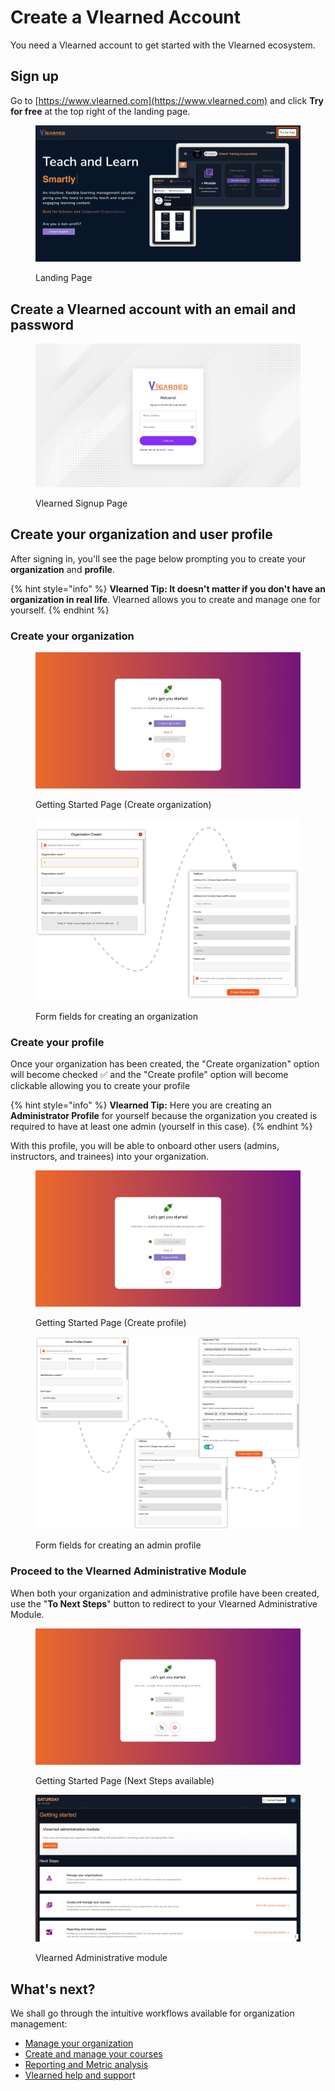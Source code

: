 # Create a Vlearned Account

You need a Vlearned account to get started with the Vlearned ecosystem.&#x20;

## Sign up

Go to [https://www.vlearned.com](https://www.vlearned.com) and click **Try for free** at the top right of the landing page.

<figure><img src="../../.gitbook/assets/Try for Free.png" alt="Vlearned Landing Page"><figcaption><p>Landing Page</p></figcaption></figure>

## Create a Vlearned account with an email and password

<figure><img src="../../.gitbook/assets/Screenshot 2023-01-14 at 12.07.08 AM.png" alt="Vlearned Signup page"><figcaption><p>Vlearned Signup Page</p></figcaption></figure>

## Create your organization and user profile

After signing in, you'll see the page below prompting you to create your **organization** and **profile**.

{% hint style="info" %}
**Vlearned Tip: It doesn't matter if you don't have an organization in real life**. Vlearned allows you to create and manage one for yourself.
{% endhint %}

### Create your organization

<figure><img src="../../.gitbook/assets/Screenshot 2023-01-14 at 12.14.20 AM.png" alt=""><figcaption><p>Getting Started Page (Create organization)</p></figcaption></figure>

<figure><img src="../../.gitbook/assets/Organization Create.png" alt="Create Vlearned Organization Metric Fields"><figcaption><p>Form fields for creating an organization</p></figcaption></figure>

### Create your profile

Once your organization has been created, the "Create organization" option will become checked ✅ and the "Create profile" option will become clickable allowing you to create your profile

{% hint style="info" %}
**Vlearned Tip:** Here you are creating an **Administrator Profile** for yourself because the organization you created is required to have at least one admin (yourself in this case).&#x20;
{% endhint %}

With this profile, you will be able to onboard other users (admins, instructors, and trainees) into your organization.

<figure><img src="../../.gitbook/assets/Screenshot 2023-01-14 at 12.53.53 AM.png" alt=""><figcaption><p>Getting Started Page (Create profile) </p></figcaption></figure>

<figure><img src="../../.gitbook/assets/Profile Create.png" alt=""><figcaption><p>Form fields for creating an admin profile</p></figcaption></figure>

### Proceed to the Vlearned Administrative Module

When both your organization and administrative profile have been created, use the "**To Next Steps**" button to redirect to your Vlearned Administrative Module.

<figure><img src="../../.gitbook/assets/Screenshot 2023-01-14 at 1.10.23 AM.png" alt=""><figcaption><p>Getting Started Page (Next Steps available) </p></figcaption></figure>

<figure><img src="../../.gitbook/assets/Screenshot 2023-01-14 at 1.17.06 AM.png" alt=""><figcaption><p>Vlearned Administrative module</p></figcaption></figure>

## **What's next?**

We shall go through the intuitive workflows available for organization management:

* [Manage your organization](vlearned-administrative-module/manage-your-organization/)
* [Create and manage your courses](vlearned-administrative-module/create-and-manage-your-courses/)
* [Reporting and Metric analysis](broken-reference)
* [Vlearned help and suppor](vlearned-administrative-module/vlearned-help-and-support.md)t
